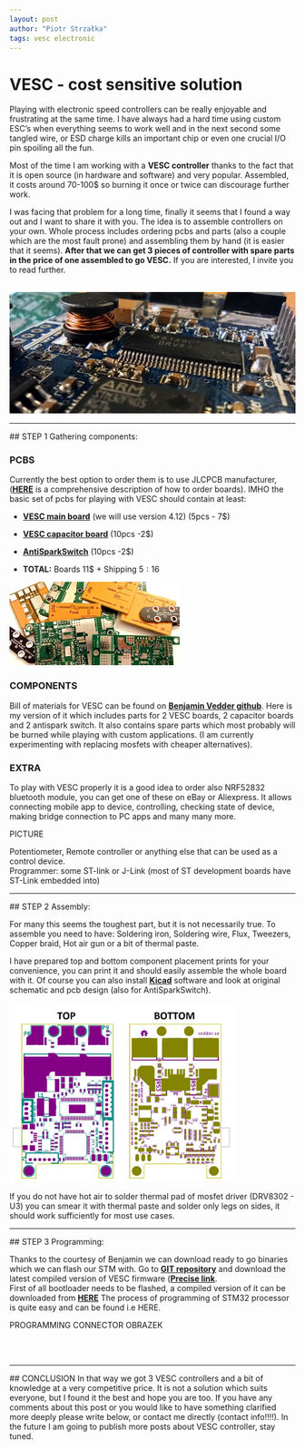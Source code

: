 ```yaml
---
layout: post
author: "Piotr Strzałka"
tags: vesc electronic
---
```

# VESC - cost sensitive solution

Playing with electronic speed controllers can be really enjoyable and frustrating at the same time. I have always had a hard time using custom ESC’s when everything seems to work well and in the next second some tangled wire, or ESD charge kills an important chip or even one crucial I/O pin spoiling all the fun.

Most of the time I am working with a **VESC controller** thanks to the fact that it is open source (in hardware and software) and very popular. Assembled, it costs around 70-100$ so burning it once or twice can discourage further work.

I was facing that problem for a long time, finally it seems that I found a way out and I want to share it with you. The idea is to assemble controllers on your own. Whole process includes ordering pcbs and parts (also a couple which are the most fault prone) and assembling them by hand (it is easier that it seems). **After that we can get 3 pieces of controller with spare parts in the price of one assembled to go VESC.** If you are interested, I invite you to read further.

<br>

<img src="/assets/images/VESC-close.jpg" alt="drawing"/>
<hr/>
## STEP 1 Gathering components:

### PCBS
Currently the best option to order them is to use JLCPCB manufacturer, (**[HERE](https://support.jlcpcb.com/article/21-how-do-i-place-an-order)** is a comprehensive description of how to order boards). IMHO the basic set of pcbs for playing with VESC should contain at least:
- **[VESC main board](https://github.com/vedderb/bldc-hardware)** (we will use version 4.12) (5pcs - 7$)
- **[VESC capacitor board](https://github.com/vedderb/CapPCB)** (10pcs -2$)
- **[AntiSparkSwitch](https://github.com/vedderb/SparkSwitch)** (10pcs -2$)

- **TOTAL:** Boards 11$ + Shipping 5$: 16$

<img src="/assets/images/VESC-boards.jpg" alt="drawing" width="300" class="center"/>

### COMPONENTS
Bill of materials for VESC can be found on **[Benjamin Vedder github](https://github.com/vedderb/bldc-hardware/blob/master/design/BLDC4.12_BOM.ods)**. Here is my version of it which includes parts for 2 VESC boards, 2 capacitor boards and 2 antispark switch. It also contains spare parts which most probably will be burned while playing with custom applications. (I am currently experimenting with replacing mosfets  with cheaper alternatives).

### EXTRA
To play with VESC properly it is a good idea to order also NRF52832 bluetooth module, you can get one of these on eBay or Aliexpress. It allows connecting mobile app to device, controlling, checking state of device, making bridge connection to PC apps and many many more.

PICTURE


Potentiometer, Remote controller or anything else that can be used as a control device.  
Programmer: some ST-link or J-Link (most of ST development boards have ST-Link embedded into)

<hr/>
## STEP 2 Assembly:

For many this seems the toughest part, but it is not necessarily true. To assemble you need to have: Soldering iron, Soldering wire, Flux, Tweezers, Copper braid, Hot air gun or a bit of thermal paste.


I have prepared top and bottom component placement prints for your convenience, you can print it and should easily assemble the whole board with it. Of course you can also install **[Kicad](https://kicad-pcb.org/)** software and look at original schematic and  pcb design (also for AntiSparkSwitch).

<!-- ![My helpful screenshot](/assets/images/vesc-top-bottom.jpg) -->
<img src="/assets/images/vesc-top-bottom.jpg" alt="drawing" width="400" class="center"/>

If you do not have hot air to solder thermal pad of mosfet driver (DRV8302 - U3) you can smear it with thermal paste and solder only legs on sides, it should work sufficiently for most use cases.

<hr/>
## STEP 3 Programming:

Thanks to the courtesy of Benjamin we can download ready to go binaries which we can flash our STM with. Go to **[GIT repository](https://github.com/vedderb/bldc)** and download the latest compiled version of VESC firmware (**[Precise link](https://github.com/vedderb/bldc/blob/master/build_all/410_o_411_o_412/VESC_default.bin)**.  
First of all bootloader needs to be flashed, a compiled version of it can be downloaded from **[HERE](/assets/other/BLDC_4_Bootloader.hex)**
The process of programming of STM32 processor is quite easy and can be found i.e HERE.

PROGRAMMING CONNECTOR OBRAZEK

<br>
<br>

<hr/>
## CONCLUSION
In that way we got 3 VESC controllers and a bit of knowledge at a very competitive price. It is not a solution which suits everyone, but I found it the best and hope you are too. 
If you have any comments about this post or you would like to have something clarified more deeply please write below, or contact me directly (contact info!!!!). In the future I am going to publish more posts about VESC controller, stay tuned.
